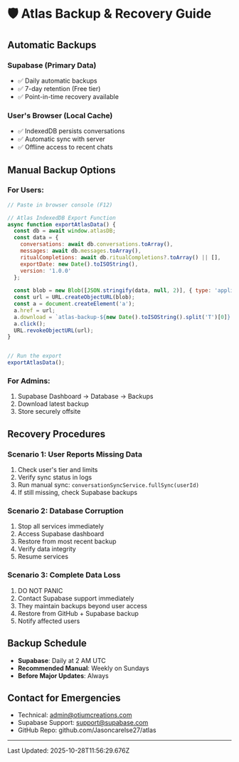 # 🛡️ Atlas Backup & Recovery Guide

## Automatic Backups

### Supabase (Primary Data)
- ✅ Daily automatic backups
- ✅ 7-day retention (Free tier)
- ✅ Point-in-time recovery available

### User's Browser (Local Cache)
- ✅ IndexedDB persists conversations
- ✅ Automatic sync with server
- ✅ Offline access to recent chats

## Manual Backup Options

### For Users:
```javascript
// Paste in browser console (F12)

// Atlas IndexedDB Export Function
async function exportAtlasData() {
  const db = await window.atlasDB;
  const data = {
    conversations: await db.conversations.toArray(),
    messages: await db.messages.toArray(),
    ritualCompletions: await db.ritualCompletions?.toArray() || [],
    exportDate: new Date().toISOString(),
    version: '1.0.0'
  };
  
  const blob = new Blob([JSON.stringify(data, null, 2)], { type: 'application/json' });
  const url = URL.createObjectURL(blob);
  const a = document.createElement('a');
  a.href = url;
  a.download = `atlas-backup-${new Date().toISOString().split('T')[0]}.json`;
  a.click();
  URL.revokeObjectURL(url);
}


// Run the export
exportAtlasData();
```

### For Admins:
1. Supabase Dashboard → Database → Backups
2. Download latest backup
3. Store securely offsite

## Recovery Procedures

### Scenario 1: User Reports Missing Data
1. Check user's tier and limits
2. Verify sync status in logs
3. Run manual sync: `conversationSyncService.fullSync(userId)`
4. If still missing, check Supabase backups

### Scenario 2: Database Corruption
1. Stop all services immediately
2. Access Supabase dashboard
3. Restore from most recent backup
4. Verify data integrity
5. Resume services

### Scenario 3: Complete Data Loss
1. DO NOT PANIC
2. Contact Supabase support immediately
3. They maintain backups beyond user access
4. Restore from GitHub + Supabase backup
5. Notify affected users

## Backup Schedule

- **Supabase**: Daily at 2 AM UTC
- **Recommended Manual**: Weekly on Sundays
- **Before Major Updates**: Always

## Contact for Emergencies

- Technical: admin@otiumcreations.com
- Supabase Support: support@supabase.com
- GitHub Repo: github.com/Jasoncarelse27/atlas

---

Last Updated: 2025-10-28T11:56:29.676Z
